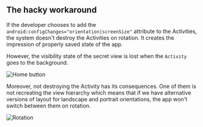 ## The hacky workaround

If the developer chooses to add the `android:configChanges="orientation|screenSize"` attribute to the Activities, the system doesn't destroy the Activities on rotation. It creates the impression of properly saved state of the app. 

However, the visibility state of the secret view is lost when the `Activity` goes to the background.

![Home button](http://shaftapps.com/udacity_reviewer/gifs/thw_home_button.gif)

Moreover, not destroying the Activity has its consequences. One of them is not recreating the view hierarchy which means that if we have alternative versions of layout for landscape and portrait orientations, the app won't switch between them on rotation. 

![Rotation](http://shaftapps.com/udacity_reviewer/gifs/thw_rotation.gif)
